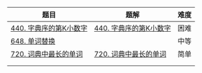 | 题目                                                         | 题解                                                         | 难度 |
| ------------------------------------------------------------ | ------------------------------------------------------------ | ---- |
| [440. 字典序的第K小数字](https://leetcode-cn.com/problems/k-th-smallest-in-lexicographical-order/) | [440. 字典序的第K小数字](https://github.com/ZonzeeLi/LeetCode/blob/master/index/431-440/440.%20%E5%AD%97%E5%85%B8%E5%BA%8F%E7%9A%84%E7%AC%ACK%E5%B0%8F%E6%95%B0%E5%AD%97.md) | 困难 |
| [648. 单词替换](https://leetcode.cn/problems/replace-words/) |                                                              | 中等 |
| [720. 词典中最长的单词](https://leetcode-cn.com/problems/longest-word-in-dictionary/) | [720. 词典中最长的单词](https://github.com/ZonzeeLi/LeetCode/blob/master/index/711-720/720.%E8%AF%8D%E5%85%B8%E4%B8%AD%E6%9C%80%E9%95%BF%E7%9A%84%E5%8D%95%E8%AF%8D.md) | 简单 |
|                                                              |                                                              |      |
|                                                              |                                                              |      |

